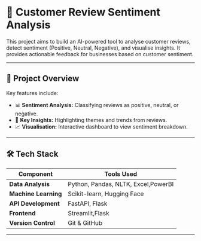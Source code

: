 # 📝 Customer Review Sentiment Analysis  
This project aims to build an AI-powered tool to analyse customer reviews, detect sentiment (Positive, Neutral, Negative), and visualise insights. It provides actionable feedback for businesses based on customer sentiment.

---

## 🚀 Project Overview
Key features include:
- 📊 **Sentiment Analysis:** Classifying reviews as positive, neutral, or negative.  
- 🔑 **Key Insights:** Highlighting themes and trends from reviews.  
- 📈 **Visualisation:** Interactive dashboard to view sentiment breakdown.  

---

## 🛠️ Tech Stack
| Component       | Tools Used            |
|-----------------|------------------------|
| **Data Analysis** | Python, Pandas, NLTK, Excel,PowerBI  |
| **Machine Learning** | Scikit-learn, Hugging Face |
| **API Development** | FastAPI, Flask      |
| **Frontend**    | Streamlit,Flask              |
| **Version Control** | Git & GitHub         |

---
